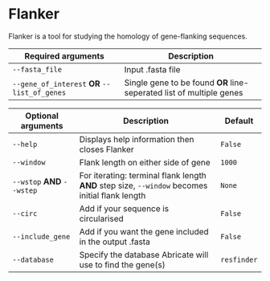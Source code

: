 # Flanker

Flanker is a tool for studying the homology of gene-flanking sequences. 

| Required arguments  | Description |
| --- | --- |
| ```--fasta_file``` | Input .fasta file |
| ```--gene_of_interest``` **OR** ```--list_of_genes``` | Single gene to be found **OR** line-seperated list of multiple genes|

| Optional arguments | Description | Default|
| --- | --- | --- |
| ```--help``` | Displays help information then closes Flanker | ```False``` |
| ```--window``` | Flank length on either side of gene | ```1000``` |
| ```--wstop``` **AND** ```--wstep``` | For iterating: terminal flank length **AND** step size, ```--window``` becomes initial flank length | ```None``` |
| ```--circ``` | Add if your sequence is circularised | ```False``` |
| ```--include_gene``` | Add if you want the gene included in the output .fasta | ```False``` |
| ```--database``` | Specify the database Abricate will use to find the gene(s) | ```resfinder``` |



